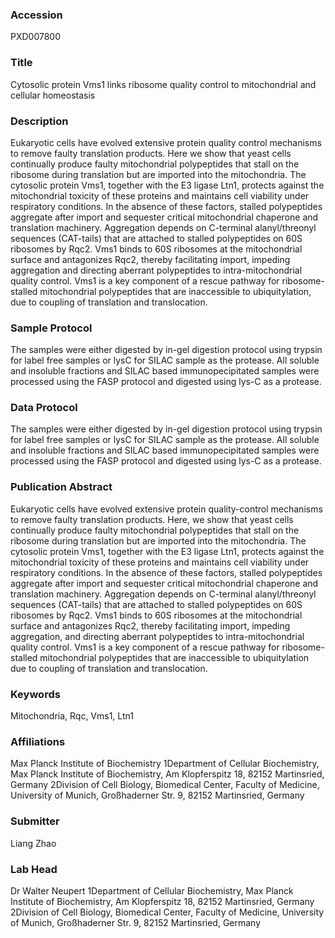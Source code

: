 ### Accession
PXD007800

### Title
Cytosolic protein Vms1 links ribosome quality control to mitochondrial and cellular homeostasis

### Description
Eukaryotic cells have evolved extensive protein quality control mechanisms to remove faulty translation products. Here we show that yeast cells continually produce faulty mitochondrial polypeptides that stall on the ribosome during translation but are imported into the mitochondria. The cytosolic protein Vms1, together with the E3 ligase Ltn1, protects against the mitochondrial toxicity of these proteins and maintains cell viability under respiratory conditions. In the absence of these factors, stalled polypeptides aggregate after import and sequester critical mitochondrial chaperone and translation machinery. Aggregation depends on C-terminal alanyl/threonyl sequences (CAT-tails) that are attached to stalled polypeptides on 60S ribosomes by Rqc2. Vms1 binds to 60S ribosomes at the mitochondrial surface and antagonizes Rqc2, thereby facilitating import, impeding aggregation and directing aberrant polypeptides to intra-mitochondrial quality control. Vms1 is a key component of a rescue pathway for ribosome-stalled mitochondrial polypeptides that are inaccessible to ubiquitylation, due to coupling of translation and translocation.

### Sample Protocol
The samples were either digested by in-gel digestion protocol using trypsin for label free samples or lysC for SILAC sample as the protease. All soluble and insoluble fractions and SILAC based immunopecipitated samples were processed using the FASP protocol and digested using lys-C as a protease.

### Data Protocol
The samples were either digested by in-gel digestion protocol using trypsin for label free samples or lysC for SILAC sample as the protease. All soluble and insoluble fractions and SILAC based immunopecipitated samples were processed using the FASP protocol and digested using lys-C as a protease.

### Publication Abstract
Eukaryotic cells have evolved extensive protein quality-control mechanisms to remove faulty translation products. Here, we show that yeast cells continually produce faulty mitochondrial polypeptides that stall on the ribosome during translation but are imported into the mitochondria. The cytosolic protein Vms1, together with the E3 ligase Ltn1, protects against the mitochondrial toxicity of these proteins and maintains cell viability under respiratory conditions. In the absence of these factors, stalled polypeptides aggregate after import and sequester critical mitochondrial chaperone and translation machinery. Aggregation depends on C-terminal alanyl/threonyl sequences (CAT-tails) that are attached to stalled polypeptides on 60S ribosomes by Rqc2. Vms1 binds to 60S ribosomes at the mitochondrial surface and antagonizes Rqc2, thereby facilitating import, impeding aggregation, and directing aberrant polypeptides to intra-mitochondrial quality control. Vms1 is a key component of a rescue pathway for ribosome-stalled mitochondrial polypeptides that are inaccessible to ubiquitylation due to coupling of translation and translocation.

### Keywords
Mitochondria, Rqc, Vms1, Ltn1

### Affiliations
Max Planck Institute of Biochemistry
1Department of Cellular Biochemistry, Max Planck Institute of Biochemistry, Am Klopferspitz 18, 82152 Martinsried, Germany 2Division of Cell Biology, Biomedical Center, Faculty of Medicine, University of Munich, Großhaderner Str. 9, 82152 Martinsried, Germany

### Submitter
Liang Zhao

### Lab Head
Dr Walter Neupert
1Department of Cellular Biochemistry, Max Planck Institute of Biochemistry, Am Klopferspitz 18, 82152 Martinsried, Germany 2Division of Cell Biology, Biomedical Center, Faculty of Medicine, University of Munich, Großhaderner Str. 9, 82152 Martinsried, Germany



